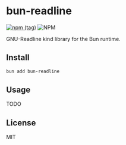 # bun-readline

[![npm (tag)](https://img.shields.io/npm/v/bun-readline?style=flat&colorA=000000&colorB=000000)](https://www.npmjs.com/package/bun-readline) ![NPM](https://img.shields.io/npm/l/bun-readline?style=flat&colorA=000000&colorB=000000)

GNU-Readline kind library for the Bun runtime.

## Install

```bash
bun add bun-readline
```

## Usage

TODO

## License

MIT

